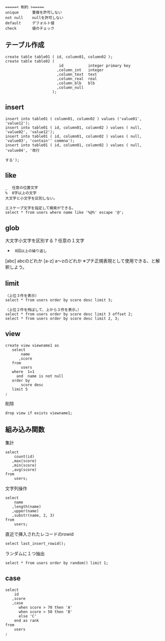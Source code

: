 ```
=====< 制約 >=====
unique      重複を許可しない
not null    nullを許可しない
default     デフォルト値
check       値のチェック
```
## テーブル作成
```
create table table01 ( id, column01, column02 );
create table table02 ( 
                        id           integer primary key
                       ,column_int   integer
                       ,column_text  text 
                       ,column_real  real 
                       ,column_blb   blb 
                       ,column_null 
                     );
```

## insert
```
insert into table01 ( column01, column02 ) values ('value01', 'value12');
insert into table01 ( id, column01, column02 ) values ( null, 'value02', 'value12');
insert into table01 ( id, column01, column02 ) values ( null, 'value03', 'contain'' commna');
insert into table01 ( id, column01, column02 ) values ( null, 'value04', '改行
                                                                          する');
```
## like
```
_  任意の位置文字
%  0字以上の文字
大文字と小文字を区別しない。
```
```
エスケープ文字を指定して検索ができる。
select * from users where name like '%@%' escape '@';
```

## glob
大文字小文字を区別する
?      任意の１文字
*      0回以上の繰り返し
[abc]  abcのどれか
[a-z]  a～zのどれか
※プチ正規表現として使用できる、と解釈しよう。

## limit
```
（上位３件を表示）
select * from users order by score desc limit 3;

（上位２件を飛ばして、上から３件を表示。）
select * from users order by score desc limit 3 offset 2;
select * from users order by score desc limit 2, 3;
```

## view
```
create view viewname1 as 
   select
       name
      ,score
   from
       users
   where  1=1
     and  name is not null
   order by
       score desc
   limit 5
;
```
削除
```
drop view if exists viewname1;
```

## 組み込み関数
集計
```
select
    count(id)
   ,max(score)
   ,min(score)
   ,avg(score)
from
    users;
```
文字列操作
```
select
    name
   ,length(name)
   ,upper(name)
   ,substr(name, 2, 3)
from
    users;
```
直近で挿入されたレコードのrowid
```
select last_insert_rowid();
```
ランダムに１つ抽出
```
select * from users order by random() limit 1;
```

## case
```
select
    id
   ,score
   ,case
      when score > 70 then 'A'
      when score > 50 then 'B'
      else 'C'
    end as rank
from
    users
;
```
